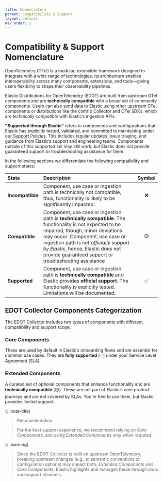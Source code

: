 ```yaml
---
title: Nomenclature
parent: Compatibility & Support
layout: default
nav_order: 1
---
```


# Compatibility & Support Nomenclature

OpenTelemetry (OTel) is a modular, extensible framework designed to integrate with a wide range of technologies. Its architecture enables interoperability across many components, extensions, and tools—giving users flexibility to shape their observability pipelines.

Elastic Distributions for OpenTelemetry (EDOT) are built from upstream OTel components and are **technically compatible** with a broad set of community components. Users can also send data to Elastic using other upstream OTel components or distributions like the contrib Collector and OTel SDKs, which are *technically compatible* with Elastic’s ingestion APIs.

**"Supported through Elastic”** refers to components and configurations that Elastic has explicitly tested, validated, and committed to maintaining under our [Support Policies](https://www.elastic.co/support). This includes regular updates, issue triaging, and guidance from Elastic’s support and engineering teams. Components outside of this supported set may still work, but Elastic does not provide guaranteed support or troubleshooting assistance for them.

In the following sections we differentiate the following compatibility and support states:

| State            | Description                                                                                                                                                                                                                                                                                                               | Symbol |
|:-----------------|:--------------------------------------------------------------------------------------------------------------------------------------------------------------------------------------------------------------------------------------------------------------------------------------------------------------------------|:------:|
| **Incompatible** | Component, use case or ingestion path is technically not compatible, thus, functionality is likely to be significantly impacted.                                                                                                                                                                                          |   ❌    |
| **Compatible**   | Component, use case or ingestion path is **technically compatible**. The functionality is not expected to be impaired, though, minor deviations may occur. Component, use case or ingestion path is *not officially support by Elastic*, hence, Elastic does not provide guaranteed support or troubleshooting assistance |   🟡   |
| **Supported**    | Component, use case or ingestion path is **technically compatible** and Elastic provides **official support**. The functionality is explicitly tested. Limitations will be documented.                                                                                                                                    |   ✅    |

## EDOT Collector Components Categorization
The EDOT Collector includes two types of components with different compatibility and support scope:

### Core Components

These are used by default in Elastic’s onboarding flows and are essential for common use cases. 
They are **fully supported** (✅) under your Service Level Agreement (SLA).

### Extended Components

A curated set of optional components that enhance functionality and are **technically compatible** (🟡). 
These are not part of Elastic’s core product journeys and are not covered by SLAs. 
You’re free to use them, but Elastic provides limited support.

{: .note-title}
> Recommendation
>
> For the best support experience, we recommend relying on *Core Components*, and using *Extended Components* only when required.

{: .warning}
> Since the EDOT Collector is built on upstream OpenTelemetry, breaking upstream changes (e.g., to semantic conventions or configuration options) may impact both, *Extended Components* and *Core Components*. Elastic highlights and manages these through docs and support channels.
